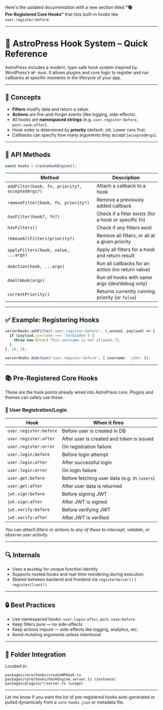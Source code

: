 Here's the updated documentation with a new section titled **"📚 Pre‑Registered Core Hooks"** that lists built-in hooks like `user.register:before`:

---

# 📌 AstroPress Hook System – Quick Reference

AstroPress includes a modern, type-safe hook system inspired by WordPress’s `WP_Hook`. It allows plugins and core logic to register and run callbacks at specific moments in the lifecycle of your app.

---

## 🧠 Concepts

- **Filters** modify data and return a value.
- **Actions** are fire-and-forget events (like logging, side-effects).
- All hooks are **namespaced strings** (e.g. `user.register:before`, `post.save:after`).
- Hook order is determined by **priority** (default: `10`). Lower runs first.
- Callbacks can specify how many arguments they accept (`acceptedArgs`).

---

## 🔧 API Methods

```ts
const hooks = createHookEngine();
```

| Method | Description |
|--------|-------------|
| `addFilter(hook, fn, priority?, acceptedArgs?)` | Attach a callback to a hook |
| `removeFilter(hook, fn, priority?)` | Remove a previously added callback |
| `hasFilter(hook?, fn?)` | Check if a filter exists (for a hook or specific fn) |
| `hasFilters()` | Check if *any* filters exist |
| `removeAllFilters(priority?)` | Remove all filters, or all at a given priority |
| `applyFilters(hook, value, ...args)` | Apply all filters for a hook and return result |
| `doAction(hook, ...args)` | Run all callbacks for an action (no return value) |
| `doAllHook(args)` | Run *all* hooks with same args (dev/debug only) |
| `currentPriority()` | Returns currently running priority (or `false`) |

---

## ✅ Example: Registering Hooks

```ts
serverHooks.addFilter('user.register:before', (_unused, payload) => {
  if (payload.username === 'forbidden') {
    throw new Error('This username is not allowed.');
  }
}, 10, 2);

serverHooks.doAction('user.register:before', { username: 'john' });
```

---

## 📚 Pre‑Registered Core Hooks

These are the hook points already wired into AstroPress core. Plugins and themes can safely use these:

### 🧍 User Registration/Login
| Hook | When it fires |
|------|----------------|
| `user.register:before` | Before user is created in DB |
| `user.register:after` | After user is created and token is issued |
| `user.register:error` | On registration failure |
| `user.login:before` | Before login attempt |
| `user.login:after` | After successful login |
| `user.login:error` | On login failure |
| `user.get:before` | Before fetching user data (e.g. in `/users`) |
| `user.get:after` | After user data is returned |
| `jwt.sign:before` | Before signing JWT |
| `jwt.sign:after` | After JWT is signed |
| `jwt.verify:before` | Before verifying JWT |
| `jwt.verify:after` | After JWT is verified |

*You can attach filters or actions to any of these to intercept, validate, or observe user activity.*

---

## 🔍 Internals

- Uses a `WeakMap` for unique function identity
- Supports nested hooks and real-time reordering during execution
- Shared between backend and frontend via `registerServer()` / `registerClient()`

---

## 🔒 Best Practices

- Use namespaced hooks: `user.login:after`, `post.save:before`
- Keep filters pure — no side-effects
- Keep actions impure — side-effects like logging, analytics, etc.
- Avoid mutating arguments unless intentional

---

## 📁 Folder Integration

Located in:
```
packages/core/hooks/createWPHook.ts
packages/core/hooks/hookEngine.server.ts (instance)
packages/plugins/*/server.ts (usage)
```

---

Let me know if you want the list of pre-registered hooks auto-generated or pulled dynamically from a `core-hooks.json` or metadata file.